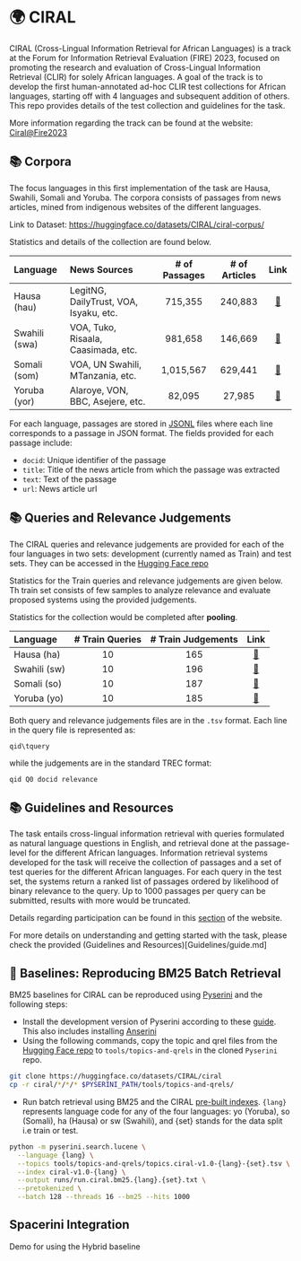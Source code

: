 # 🌍 CIRAL

CIRAL (Cross-Lingual Information Retrieval for African Languages) is a track at the Forum for Information Retrieval Evaluation (FIRE) 2023, focused on promoting the research and evaluation of Cross-Lingual Information Retrieval (CLIR) for solely African languages. A goal of the track is to develop the first human-annotated ad-hoc CLIR test collections for African languages, starting off with 4 languages and subsequent addition of others. This repo provides details of the test collection and guidelines for the task.

More information regarding the track can be found at the website: [Ciral@Fire2023](https://ciralproject.github.io/)



## 📚 Corpora

The focus languages in this first implementation of the task are Hausa, Swahili, Somali and Yoruba. The corpora consists of passages from news articles, mined from indigenous websites of the different languages. 

Link to Dataset: https://huggingface.co/datasets/CIRAL/ciral-corpus/

Statistics and details of the collection are found below.

| Language        | News Sources                           | # of Passages | # of Articles | Link |
|:-------|:------------|:-------:|:-------:|:----:|
| Hausa (hau)     | LegitNG, DailyTrust, VOA, Isyaku, etc. |       715,355 |       240,883 | [🤗](https://huggingface.co/datasets/CIRAL/ciral-corpus/tree/main/passages-v1.0)
| Swahili (swa)   | VOA, Tuko, Risaala, Caasimada, etc.    |       981,658 |       146,669 | [🤗](https://huggingface.co/datasets/CIRAL/ciral-corpus/tree/main/passages-v1.0)
| Somali (som)    | VOA, UN Swahili, MTanzania, etc.       |     1,015,567 |       629,441 | [🤗](https://huggingface.co/datasets/CIRAL/ciral-corpus/tree/main/passages-v1.0)
| Yoruba (yor)    | Alaroye, VON, BBC, Asejere, etc.       |        82,095 |        27,985 | [🤗](https://huggingface.co/datasets/CIRAL/ciral-corpus/tree/main/passages-v1.0)


For each language, passages are stored in [JSONL](https://jsonlines.org/) files where each line corresponds to a passage in JSON format. The fields provided for each passage include:
-  `docid`: Unique identifier of the passage
- `title`: Title of the news article from which the passage was extracted
- `text`: Text of the passage
- `url`: News article url


## 📚 Queries and Relevance Judgements

The CIRAL queries and relevance judgements are provided for each of the four languages in two sets: development (currently named as Train) and test sets. They can be accessed in the [Hugging Face repo](https://huggingface.co/datasets/CIRAL/ciral)

Statistics for the Train queries and relevance judgements are given below. Th train set consists of few samples to analyze relevance and evaluate proposed systems using the provided judgements. 

Statistics for the collection would be completed after **pooling**.

| Language  | # Train Queries | # Train Judgements | Link |
|:-------|:---:|:-------:|:------:|
| Hausa (ha)  | 10 | 165 | [🤗](https://huggingface.co/datasets/CIRAL/ciral/tree/main/ciral-hausa)| 
| Swahili (sw)   | 10 | 196 | [🤗](https://huggingface.co/datasets/CIRAL/ciral/tree/main/ciral-swahili) | 
| Somali (so)    | 10 | 187 | [🤗](https://huggingface.co/datasets/CIRAL/ciral/tree/main/ciral-somali) | 
| Yoruba (yo)    | 10 | 185 | [🤗](https://huggingface.co/datasets/CIRAL/ciral/tree/main/ciral-yoruba) |

Both query and relevance judgements files are in the `.tsv` format. Each line in the query file is represented as:

```
qid\tquery
```

while the judgements are in the standard TREC format:

```
qid Q0 docid relevance
```


## 📚 Guidelines and Resources

The task entails cross-lingual information retrieval with queries formulated as natural language questions in English, and retrieval done at the passage-level for the different African languages. Information retrieval systems developed for the task will receive the collection of passages and a set of test queries for the different African languages. For each query in the test set, the systems return a ranked list of passages ordered by likelihood of binary relevance to the query. Up to 1000 passages per query can be submitted, results with more would be truncated.

Details regarding participation can be found in this [section](https://ciralproject.github.io/#participation) of the website.

For more details on understanding and getting started with the task, please check the provided (Guidelines and Resources)[Guidelines/guide.md]



## 🔎 Baselines: Reproducing BM25 Batch Retrieval

BM25 baselines for CIRAL can be reproduced using [Pyserini](https://github.com/castorini/pyserini) and the following steps:
- Install the development version of Pyserini according to these [guide](https://github.com/castorini/pyserini/blob/master/docs/installation.md#development-installation). This also includes installing [Anserini](http://anserini.io/)
- Using the following commands, copy the topic and qrel files from the [Hugging Face repo](https://huggingface.co/datasets/CIRAL/ciral) to `tools/topics-and-qrels` in the cloned `Pyserini` repo. 

```bash
git clone https://huggingface.co/datasets/CIRAL/ciral
cp -r ciral/*/*/* $PYSERINI_PATH/tools/topics-and-qrels/
```

- Run batch retrieval using BM25 and the CIRAL [pre-built indexes](https://github.com/castorini/pyserini/blob/master/docs/prebuilt-indexes.md). `{lang}` represents language code for any of the four languages: yo (Yoruba), so (Somali), ha (Hausa) or sw (Swahili), and {set} stands for the data split i.e train or test. 

```bash
python -m pyserini.search.lucene \
  --language {lang} \
  --topics tools/topics-and-qrels/topics.ciral-v1.0-{lang}-{set}.tsv \
  --index ciral-v1.0-{lang} \
  --output runs/run.ciral.bm25.{lang}.{set}.txt \
  --pretokenized \
  --batch 128 --threads 16 --bm25 --hits 1000
```

## Spacerini Integration
Demo for using the Hybrid baseline


